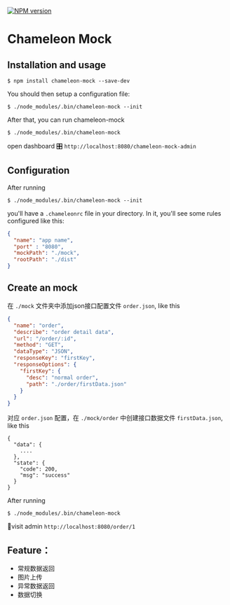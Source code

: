 [![NPM version][npm-image]][npm-url]
# Chameleon Mock

[npm-url]: https://www.npmjs.com/package/chameleon-mock
[npm-image]: https://img.shields.io/npm/v/chameleon-mock.svg

## Installation and usage
```
$ npm install chameleon-mock --save-dev
```
You should then setup a configuration file:
```
$ ./node_modules/.bin/chameleon-mock --init
```
After that, you can run chameleon-mock
```
$ ./node_modules/.bin/chameleon-mock
```
open dashboard 🎛 `http://localhost:8080/chameleon-mock-admin`
## Configuration
After running 
```
$ ./node_modules/.bin/chameleon-mock --init
```
you'll have a `.chameleonrc` file in your directory. In it, you'll see some rules configured like this:
```json
{
  "name": "app name",
  "port" : "8080",
  "mockPath": "./mock",
  "rootPath": "./dist"
}
```
## Create an mock
在 `./mock` 文件夹中添加json接口配置文件 `order.json`, like this
```json
{
  "name": "order",
  "describe": "order detail data",
  "url": "/order/:id",
  "method": "GET",
  "dataType": "JSON",
  "responseKey": "firstKey",
  "responseOptions": {
    "firstKey": {
      "desc": "normal order",
      "path": "./order/firstData.json"
    }
  }
}
```
对应 `order.json` 配置，在 `./mock/order` 中创建接口数据文件 `firstData.json`, like this
```
{
  "data": {
    ....
  },
  "state": {
    "code": 200,
    "msg": "success"
  }
}
```
After running 
```
$ ./node_modules/.bin/chameleon-mock
```
🎈visit admin `http://localhost:8080/order/1`

## Feature：
* 常规数据返回
* 图片上传
* 异常数据返回
* 数据切换
